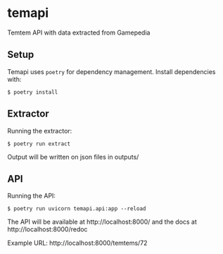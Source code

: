 temapi
======

Temtem API with data extracted from Gamepedia

Setup
-----

Temapi uses `poetry` for dependency management.
Install dependencies with:

```
$ poetry install
```

Extractor
---------

Running the extractor:

```
$ poetry run extract
```

Output will be written on json files in outputs/

API
---

Running the API:

```
$ poetry run uvicorn temapi.api:app --reload
```

The API will be available at http://localhost:8000/ and the docs at http://localhost:8000/redoc

Example URL: http://localhost:8000/temtems/72
